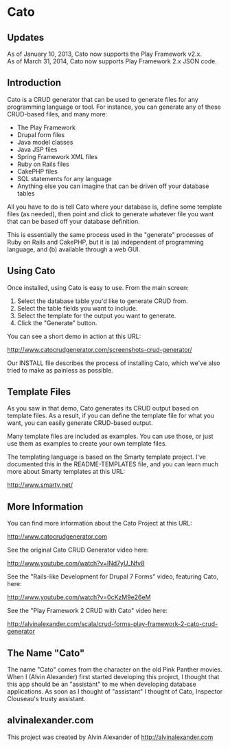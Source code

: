 Cato
====

Updates
-------

As of January 10, 2013, Cato now supports the Play Framework v2.x.  
As of March 31, 2014, Cato now supports Play Framework 2.x JSON code.


Introduction
------------

Cato is a CRUD generator that can be used to generate files for any 
programming language or tool. For instance, you can generate any of 
these CRUD-based files, and many more:

* The Play Framework
* Drupal form files
* Java model classes
* Java JSP files
* Spring Framework XML files
* Ruby on Rails files
* CakePHP files
* SQL statements for any language
* Anything else you can imagine that can be driven off your database tables

All you have to do is tell Cato where your database is, define
some template files (as needed), then point and click to
generate whatever file you want that can be based off your 
database definition.

This is essentially the same process used in the "generate"
processes of Ruby on Rails and CakePHP, but it is (a) independent of 
programming language, and (b) available through a web GUI.


Using Cato
----------

Once installed, using Cato is easy to use. From the main screen:

1. Select the database table you'd like to generate CRUD from.
2. Select the table fields you want to include.
3. Select the template for the output you want to generate.
4. Click the "Generate" button.

You can see a short demo in action at this URL:

  http://www.catocrudgenerator.com/screenshots-crud-generator/

Our INSTALL file describes the process of installing Cato, which
we've also tried to make as painless as possible.


Template Files
--------------

As you saw in that demo, Cato generates its CRUD output based on
template files. As a result, if you can define the template file
for what you want, you can easily generate CRUD-based output.

Many template files are included as examples. You can use those, or
just use them as examples to create your own template files.

The templating language is based on the Smarty template project.
I've documented this in the README-TEMPLATES file, and you
can learn much more about Smarty templates at this URL:

  http://www.smarty.net/


More Information
----------------

You can find more information about the Cato Project at this URL:

  http://www.catocrudgenerator.com

See the original Cato CRUD Generator video here:

  http://www.youtube.com/watch?v=lNd7yU_Nfv8

See the "Rails-like Development for Drupal 7 Forms" video, featuring
Cato, here:

  http://www.youtube.com/watch?v=0cKzM9e26eM

See the "Play Framework 2 CRUD with Cato" video here:

  http://alvinalexander.com/scala/crud-forms-play-framework-2-cato-crud-generator


The Name "Cato"
---------------

The name "Cato" comes from the character on the old Pink Panther
movies. When I (Alvin Alexander) first started developing this 
project, I thought that this app should be an "assistant" to me
when developing database applications. As soon as I thought of 
"assistant" I thought of Cato, Inspector Clouseau's trusty 
assistant.


alvinalexander.com
------------------

This project was created by Alvin Alexander of http://alvinalexander.com


